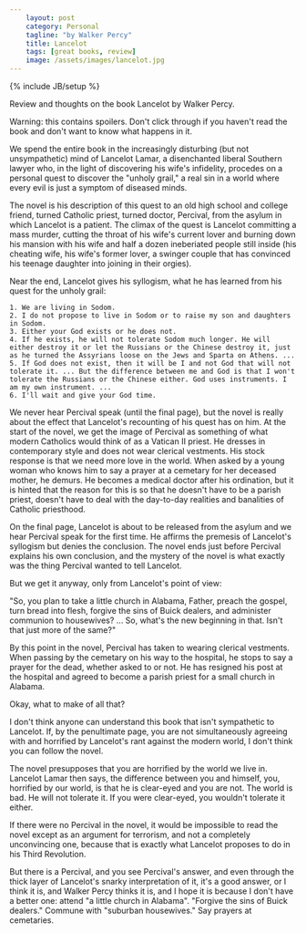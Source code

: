 ```yaml
---
    layout: post
    category: Personal 
    tagline: "by Walker Percy"
    title: Lancelot
    tags: [great books, review]
    image: /assets/images/lancelot.jpg
---
```

{% include JB/setup %}

Review and thoughts on the book Lancelot by Walker Percy.

Warning: this contains spoilers. Don't click through if you haven't read the book and don't want to know what happens in it. 

<!-- more -->

We spend the entire book in the increasingly disturbing (but not unsympathetic) mind of Lancelot Lamar, a disenchanted liberal Southern lawyer who, in the light of discovering his wife's infidelity, procedes on a personal quest to discover the "unholy grail," a real sin in a world where every evil is just a symptom of diseased minds.

The novel is his description of this quest to an old high school and college friend, turned Catholic priest, turned doctor, Percival, from the asylum in which Lancelot is a patient. The climax of the quest is Lancelot committing a mass murder, cutting the throat of his wife's current lover and burning down his mansion with his wife and half a dozen ineberiated people still inside (his cheating wife, his wife's former lover, a swinger couple that has convinced his teenage daughter into joining in their orgies).

Near the end, Lancelot gives his syllogism, what he has learned from his quest for the unholy grail:


    1. We are living in Sodom.
    2. I do not propose to live in Sodom or to raise my son and daughters in Sodom.
    3. Either your God exists or he does not.
    4. If he exists, he will not tolerate Sodom much longer. He will either destroy it or let the Russians or the Chinese destroy it, just as he turned the Assyrians loose on the Jews and Sparta on Athens. ...
    5. If God does not exist, then it will be I and not God that will not tolerate it. ... But the difference between me and God is that I won't tolerate the Russians or the Chinese either. God uses instruments. I am my own instrument. ...
    6. I'll wait and give your God time.



We never hear Percival speak (until the final page), but the novel is really about the effect that Lancelot's recounting of his quest has on him. At the start of the novel, we get the image of Percival as something of what modern Catholics would think of as a Vatican II priest. He dresses in contemporary style and does not wear clerical vestments. His stock response is that we need more love in the world. When asked by a young woman who knows him to say a prayer at a cemetary for her deceased mother, he demurs. He becomes a medical doctor after his ordination, but it is hinted that the reason for this is so that he doesn't have to be a parish priest, doesn't have to deal with the day-to-day realities and banalities of Catholic priesthood.

On the final page, Lancelot is about to be released from the asylum and we hear Percival speak for the first time. He affirms the premesis of Lancelot's syllogism but denies the conclusion. The novel ends just before Percival explains his own conclusion, and the mystery of the novel is what exactly was the thing Percival wanted to tell Lancelot.

But we get it anyway, only from Lancelot's point of view:

"So, you plan to take a little church in Alabama, Father, preach the gospel, turn bread into flesh, forgive the sins of Buick dealers, and administer communion to housewives? ... So, what's the new beginning in that. Isn't that just more of the same?"

By this point in the novel, Percival has taken to wearing clerical vestments. When passing by the cemetary on his way to the hospital, he stops to say a prayer for the dead, whether asked to or not. He has resigned his post at the hospital and agreed to become a parish priest for a small church in Alabama.

Okay, what to make of all that?

I don't think anyone can understand this book that isn't sympathetic to Lancelot. If, by the penultimate page, you are not simultaneously agreeing with and horrified by Lancelot's rant against the modern world, I don't think you can follow the novel.

The novel presupposes that you are horrified by the world we live in.
Lancelot Lamar then says, the difference between you and himself, you, horrified by our world, is that he is clear-eyed and you are not. The world is bad. He will not tolerate it. If you were clear-eyed, you wouldn't tolerate it either.

If there were no Percival in the novel, it would be impossible to read the novel except as an argument for terrorism, and not a completely unconvincing one, because that is exactly what Lancelot proposes to do in his Third Revolution.

But there is a Percival, and you see Percival's answer, and even through the thick layer of Lancelot's snarky interpretation of it, it's a good answer, or I think it is, and Walker Percy thinks it is, and I hope it is because I don't have a better one: attend "a little church in Alabama". "Forgive the sins of Buick dealers." Commune with "suburban housewives." Say prayers at cemetaries. 



